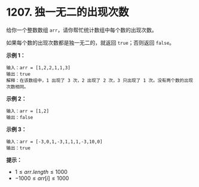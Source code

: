 # 1207.  独一无二的出现次数

给你一个整数数组 `arr`，请你帮忙统计数组中每个数的出现次数。

如果每个数的出现次数都是独一无二的，就返回 `true`；否则返回 `false`。

**示例 1：**

```()
输入：arr = [1,2,2,1,1,3]
输出：true
解释：在该数组中，1 出现了 3 次，2 出现了 2 次，3 只出现了 1 次。没有两个数的出现次数相同。
```

**示例 2：**

```()
输入：arr = [1,2]
输出：false
```

**示例 3：**

```()
输入：arr = [-3,0,1,-3,1,1,1,-3,10,0]
输出：true
```

**提示：**

- $1 \leq arr.length \leq 1000$
- $-1000 \leq arr[i] \leq 1000$
